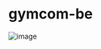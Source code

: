 # gymcom-be

![image](https://github.com/user-attachments/assets/fc06894c-38df-4d5f-8eda-2259c5c2fea3)
